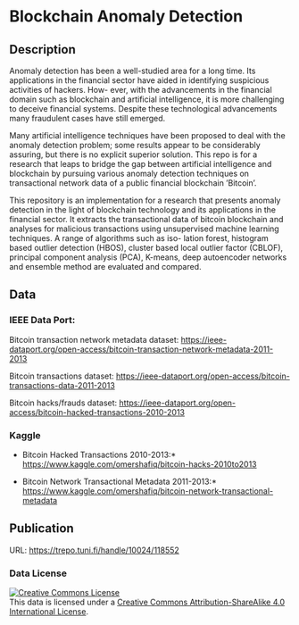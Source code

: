 # Blockchain Anomaly Detection

## Description

Anomaly detection has been a well-studied area for a long time. Its applications in the financial sector have aided in identifying suspicious activities of hackers. How- ever, with the advancements in the financial domain such as blockchain and artificial intelligence, it is more challenging to deceive financial systems. Despite these technological advancements many fraudulent cases have still emerged.

Many artificial intelligence techniques have been proposed to deal with the anomaly detection problem; some results appear to be considerably assuring, but there is no explicit superior solution. This repo is for a research that leaps to bridge the gap between artificial intelligence and blockchain by pursuing various anomaly detection techniques on transactional network data of a public financial blockchain ’Bitcoin’.

This repository is an implementation for a research that presents anomaly detection in the light of blockchain technology and its applications in the financial sector. It extracts the transactional data of bitcoin blockchain and analyses for malicious transactions using unsupervised machine learning techniques. A range of algorithms such as iso- lation forest, histogram based outlier detection (HBOS), cluster based local outlier factor (CBLOF), principal component analysis (PCA), K-means, deep autoencoder networks and ensemble method are evaluated and compared.


## Data

### IEEE Data Port:

Bitcoin transaction network metadata dataset: https://ieee-dataport.org/open-access/bitcoin-transaction-network-metadata-2011-2013

Bitcoin transactions dataset: https://ieee-dataport.org/open-access/bitcoin-transactions-data-2011-2013

Bitcoin hacks/frauds dataset: https://ieee-dataport.org/open-access/bitcoin-hacked-transactions-2010-2013


### Kaggle
* Bitcoin Hacked Transactions 2010-2013:* https://www.kaggle.com/omershafiq/bitcoin-hacks-2010to2013

* Bitcoin Network Transactional Metadata 2011-2013:* https://www.kaggle.com/omershafiq/bitcoin-network-transactional-metadata


## Publication

URL: https://trepo.tuni.fi/handle/10024/118552



### Data License

<a rel="license" href="http://creativecommons.org/licenses/by-sa/4.0/"><img alt="Creative Commons License" style="border-width:0" src="https://i.creativecommons.org/l/by-sa/4.0/88x31.png" /></a><br />This data is licensed under a <a rel="license" href="http://creativecommons.org/licenses/by-sa/4.0/">Creative Commons Attribution-ShareAlike 4.0 International License</a>.
